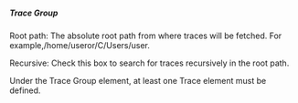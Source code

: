 ##### Trace Group

Root path: The absolute root path from where traces will be fetched. For example,/home/useror/C/Users/user.

Recursive: Check this box to search for traces recursively in the root path.

Under the Trace Group element, at least one Trace element must be defined.
